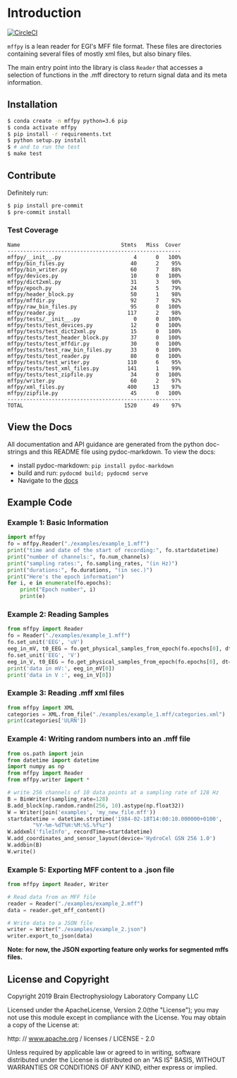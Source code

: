 # Introduction

[![CircleCI](https://circleci.com/gh/BEL-Public/mffpy.svg?style=svg)](https://circleci.com/gh/BEL-Public/mffpy)

`mffpy` is a lean reader for EGI's MFF file format.  These files are
directories containing several files of mostly xml files, but also binary
files.

The main entry point into the library is class `Reader` that accesses a
selection of functions in the .mff directory to return signal data and its meta
information.

## Installation

```bash
$ conda create -n mffpy python=3.6 pip
$ conda activate mffpy
$ pip install -r requirements.txt
$ python setup.py install
$ # and to run the test
$ make test
```

## Contribute

Definitely run:
```bash
$ pip install pre-commit
$ pre-commit install
```

### Test Coverage

```
Name                                Stmts   Miss  Cover
-------------------------------------------------------
mffpy/__init__.py                       4      0   100%
mffpy/bin_files.py                     40      2    95%
mffpy/bin_writer.py                    60      7    88%
mffpy/devices.py                       10      0   100%
mffpy/dict2xml.py                      31      3    90%
mffpy/epoch.py                         24      5    79%
mffpy/header_block.py                  50      1    98%
mffpy/mffdir.py                        92      7    92%
mffpy/raw_bin_files.py                 95      0   100%
mffpy/reader.py                       117      2    98%
mffpy/tests/__init__.py                 0      0   100%
mffpy/tests/test_devices.py            12      0   100%
mffpy/tests/test_dict2xml.py           15      0   100%
mffpy/tests/test_header_block.py       37      0   100%
mffpy/tests/test_mffdir.py             30      0   100%
mffpy/tests/test_raw_bin_files.py      33      0   100%
mffpy/tests/test_reader.py             80      0   100%
mffpy/tests/test_writer.py            110      6    95%
mffpy/tests/test_xml_files.py         141      1    99%
mffpy/tests/test_zipfile.py            34      0   100%
mffpy/writer.py                        60      2    97%
mffpy/xml_files.py                    400     13    97%
mffpy/zipfile.py                       45      0   100%
-------------------------------------------------------
TOTAL                                1520     49    97%
```

## View the Docs

All documentation and API guidance are generated from the python doc-strings
and this README file using pydoc-markdown.  To view the docs:

* install pydoc-markdown: `pip install pydoc-markdown`
* build and run:  `pydocmd build; pydocmd serve`
* Navigate to the [docs](http://localhost:8000)

## Example Code

### Example 1:  Basic Information

```python
import mffpy
fo = mffpy.Reader("./examples/example_1.mff")
print("time and date of the start of recording:", fo.startdatetime)
print("number of channels:", fo.num_channels)
print("sampling rates:", fo.sampling_rates, "(in Hz)")
print("durations:", fo.durations, "(in sec.)")
print("Here's the epoch information")
for i, e in enumerate(fo.epochs):
    print("Epoch number", i)
    print(e)
```

### Example 2: Reading Samples

```python
from mffpy import Reader
fo = Reader("./examples/example_1.mff")
fo.set_unit('EEG', 'uV')
eeg_in_mV, t0_EEG = fo.get_physical_samples_from_epoch(fo.epochs[0], dt=0.1)['EEG']
fo.set_unit('EEG', 'V')
eeg_in_V, t0_EEG = fo.get_physical_samples_from_epoch(fo.epochs[0], dt=0.1)['EEG']
print('data in mV:', eeg_in_mV[0])
print('data in V :', eeg_in_V[0])
```

### Example 3: Reading .mff xml files

```python
from mffpy import XML
categories = XML.from_file("./examples/example_1.mff/categories.xml")
print(categories['ULRN'])
```

### Example 4: Writing random numbers into an .mff file

```python
from os.path import join
from datetime import datetime
import numpy as np
from mffpy import Reader
from mffpy.writer import *

# write 256 channels of 10 data points at a sampling rate of 128 Hz
B = BinWriter(sampling_rate=128)
B.add_block(np.random.randn(256, 10).astype(np.float32))
W = Writer(join('examples', 'my_new_file.mff'))
startdatetime = datetime.strptime('1984-02-18T14:00:10.000000+0100',
        "%Y-%m-%dT%H:%M:%S.%f%z")
W.addxml('fileInfo', recordTime=startdatetime)
W.add_coordinates_and_sensor_layout(device='HydroCel GSN 256 1.0')
W.addbin(B)
W.write()
```


### Example 5: Exporting MFF content to a .json file

```python
from mffpy import Reader, Writer

# Read data from an MFF file
reader = Reader("./examples/example_2.mff")
data = reader.get_mff_content()

# Write data to a JSON file
writer = Writer("./examples/example_2.json")
writer.export_to_json(data)
```
**Note: for now, the JSON exporting feature only works for segmented mffs files.**

## License and Copyright

Copyright 2019 Brain Electrophysiology Laboratory Company LLC

Licensed under the ApacheLicense, Version 2.0(the "License");
you may not use this module except in compliance with the License.
You may obtain a copy of the License at:

http: // www.apache.org / licenses / LICENSE - 2.0

Unless required by applicable law or agreed to in writing, software
distributed under the License is distributed on an
"AS IS" BASIS, WITHOUT WARRANTIES OR CONDITIONS OF
ANY KIND, either express or implied.
